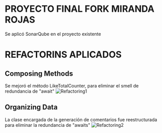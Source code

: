 # PROYECTO FINAL FORK MIRANDA ROJAS

Se aplicó SonarQube en el proyecto existente 
# REFACTORINS APLICADOS

## Composing Methods
Se mejoró el método LikeTotalCounter, para eliminar el smell de redundancia de "await"
![Refactoring1](/READMEFILES/refact1.png)
## Organizing Data
La clase encargada de la generación de comentarios fue reestructurada para eliminar la redundancia de "awaits"
![Refactoring2](/READMEFILES/refact2.png)